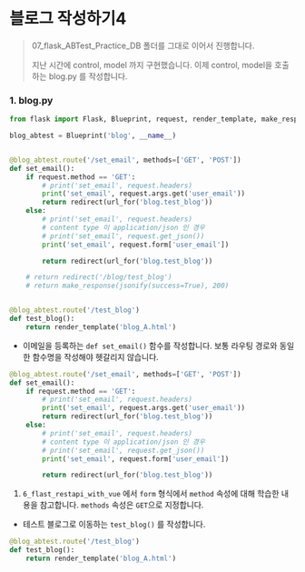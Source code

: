 # 블로그 작성하기4

> 07_flask_ABTest_Practice_DB 폴더를 그대로 이어서 진행합니다.
>
> 지난 시간에 control, model 까지 구현했습니다. 이제 control, model을 호출하는 blog.py 를 작성합니다.



### 1. blog.py

```python
from flask import Flask, Blueprint, request, render_template, make_response, jsonify, redirect, url_for

blog_abtest = Blueprint('blog', __name__)


@blog_abtest.route('/set_email', methods=['GET', 'POST'])
def set_email():
    if request.method == 'GET':
        # print('set_email', request.headers)
        print('set_email', request.args.get('user_email'))
        return redirect(url_for('blog.test_blog'))
    else:
        # print('set_email', request.headers)
        # content type 이 application/json 인 경우
        # print('set_email', request.get_json())
        print('set_email', request.form['user_email'])

        return redirect(url_for('blog.test_blog'))

    # return redirect('/blog/test_blog')
    # return make_response(jsonify(success=True), 200)


@blog_abtest.route('/test_blog')
def test_blog():
    return render_template('blog_A.html')

```



- 이메일을 등록하는 `def set_email()` 함수를 작성합니다.
  보통 라우팅 경로와 동일한 함수명을 작성해야 헷갈리지 않습니다.

```python
@blog_abtest.route('/set_email', methods=['GET', 'POST'])
def set_email():
    if request.method == 'GET':
        # print('set_email', request.headers)
        print('set_email', request.args.get('user_email'))
        return redirect(url_for('blog.test_blog'))
    else:
        # print('set_email', request.headers)
        # content type 이 application/json 인 경우
        # print('set_email', request.get_json())
        print('set_email', request.form['user_email'])

        return redirect(url_for('blog.test_blog'))
```

1. `6_flast_restapi_with_vue` 에서 `form` 형식에서 `method` 속성에 대해 학습한 내용을 참고합니다. `methods` 속성은  `GET`으로 지정합니다. 





- 테스트 블로그로 이동하는 `test_blog()` 를 작성합니다.

```python
@blog_abtest.route('/test_blog')
def test_blog():
    return render_template('blog_A.html')
```

































